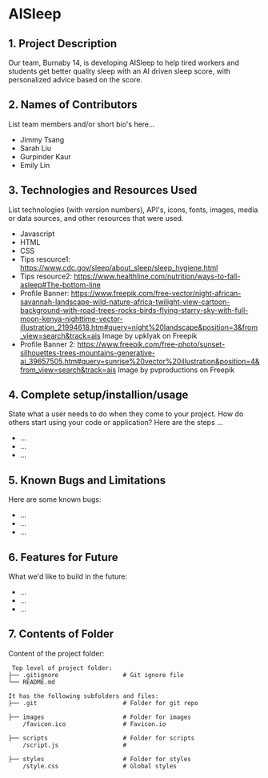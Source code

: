 # AISleep

## 1. Project Description
Our team, Burnaby 14, is developing AISleep to help tired workers and students get better quality sleep with an AI driven sleep score, with personalized advice based on the score.

## 2. Names of Contributors
List team members and/or short bio's here... 
* Jimmy Tsang
* Sarah Liu
* Gurpinder Kaur
* Emily Lin
	
## 3. Technologies and Resources Used
List technologies (with version numbers), API's, icons, fonts, images, media or data sources, and other resources that were used.
* Javascript
* HTML
* CSS
* Tips resource1: https://www.cdc.gov/sleep/about_sleep/sleep_hygiene.html
* Tips resource2: https://www.healthline.com/nutrition/ways-to-fall-asleep#The-bottom-line
* Profile Banner: https://www.freepik.com/free-vector/night-african-savannah-landscape-wild-nature-africa-twilight-view-cartoon-background-with-road-trees-rocks-birds-flying-starry-sky-with-full-moon-kenya-nighttime-vector-illustration_21994618.htm#query=night%20landscape&position=3&from_view=search&track=ais Image by upklyak on Freepik
* Profile Banner 2: https://www.freepik.com/free-photo/sunset-silhouettes-trees-mountains-generative-ai_39657505.htm#query=sunrise%20vector%20illustration&position=4&from_view=search&track=ais Image by pvproductions on Freepik

## 4. Complete setup/installion/usage
State what a user needs to do when they come to your project.  How do others start using your code or application?
Here are the steps ...
* ...
* ...
* ...

## 5. Known Bugs and Limitations
Here are some known bugs:
* ...
* ...
* ...

## 6. Features for Future
What we'd like to build in the future:
* ...
* ...
* ...
	
## 7. Contents of Folder
Content of the project folder:

```
 Top level of project folder: 
├── .gitignore                  # Git ignore file
└── README.md

It has the following subfolders and files:
├── .git                        # Folder for git repo

├── images                      # Folder for images
    /favicon.ico                # Favicon.io

├── scripts                     # Folder for scripts
    /script.js                  # 

├── styles                      # Folder for styles
    /style.css                  # Global styles
    

```